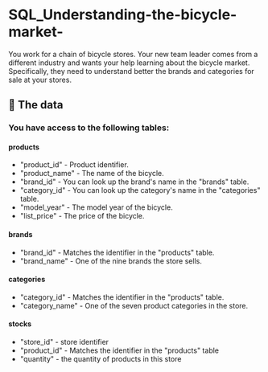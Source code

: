 # SQL_Understanding-the-bicycle-market-
You work for a chain of bicycle stores. Your new team leader comes from a different industry and wants your help learning about the bicycle market. Specifically, they need to understand better the brands and categories for sale at your stores.
## 💾 The data 

### You have access to the following tables:

#### products
- "product_id" - Product identifier.
- "product_name" - The name of the bicycle.
- "brand_id" - You can look up the brand's name in the "brands" table.
- "category_id" - You can look up the category's name in the "categories" table.
- "model_year" - The model year of the bicycle.
- "list_price" - The price of the bicycle.

#### brands
- "brand_id" - Matches the identifier in the "products" table.
- "brand_name" - One of the nine brands the store sells.

#### categories
- "category_id" - Matches the identifier in the "products" table.
- "category_name" - One of the seven product categories in the store.

#### stocks
- "store_id" - store identifier
- "product_id" - Matches the identifier in the "products" table
- "quantity" - the quantity of products in this store
